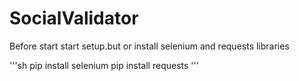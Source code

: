 # SocialValidator

Before start start setup.but or install selenium and requests libraries

'''sh
pip install selenium
pip install requests
'''

